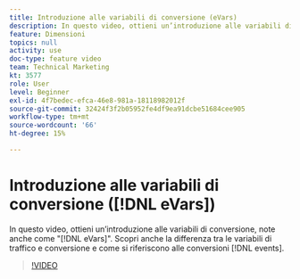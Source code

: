 ```yaml
---
title: Introduzione alle variabili di conversione (eVars)
description: In questo video, ottieni un’introduzione alle variabili di conversione, note anche come "eVar". Scopri anche la differenza tra le variabili di traffico e conversione e come si relazionano agli eventi di conversione.
feature: Dimensioni
topics: null
activity: use
doc-type: feature video
team: Technical Marketing
kt: 3577
role: User
level: Beginner
exl-id: 4f7bedec-efca-46e8-981a-18118982012f
source-git-commit: 32424f3f2b05952fe4df9ea91dcbe51684cee905
workflow-type: tm+mt
source-wordcount: '66'
ht-degree: 15%

---
```


# Introduzione alle variabili di conversione ([!DNL eVars])

In questo video, ottieni un’introduzione alle variabili di conversione, note anche come &quot;[!DNL eVars]&quot;. Scopri anche la differenza tra le variabili di traffico e conversione e come si riferiscono alle conversioni [!DNL events].

>[!VIDEO](https://video.tv.adobe.com/v/28759/?quality=12)
